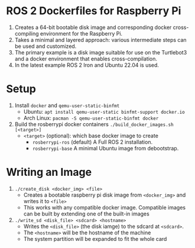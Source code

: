 # ROS 2 Dockerfiles for Raspberry Pi
1. Creates a 64-bit bootable disk image and corresponding docker cross-compiling environment for the Raspberry Pi.
2. Takes a minimal and layered approach: various intermediate steps can be used and customized.
3. The primary example is a disk image suitable for use on the Turtlebot3 and a docker environment that enables cross-compilation.
4. In the latest example ROS 2 Iron and Ubuntu 22.04 is used.

# Setup
1. Install `docker` and `qemu-user-static-binfmt`
   - Ubuntu: `apt install qemu-user-static binfmt-support docker.io`
   - Arch Linux: `pacman -S qemu-user-static-binfmt docker`
2. Build the rosberrypi docker containers `./build_docker_images.sh [<target>]`
   - `<target>` (optional): which base docker image to create
      - `rosberrypi-ros`  (default) A Full ROS 2 installation.
      - `rosberrypi-base` A minimal Ubuntu image from debootstrap.

# Writing an Image
1. `./create_disk <docker_img> <file>`
   - Creates a bootable raspberry pi disk image from `<docker_img>` and writes it to `<file>`
   - This works with any compatible docker image. Compatible images can be built by extending
     one of the built-in images
2. `./write_sd <disk_file> <sdcard> <hostname>`
   - Writes the `<disk_file>` (the disk iamge) to the sdcard at `<sdcard>`.
   - The `<hostname>` will be the hostname of the machine
   - The system partition will be expanded to fit the whole card
